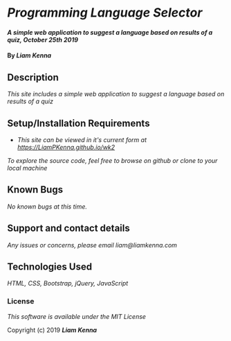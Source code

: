 # _Programming Language Selector_

#### _A simple web application to suggest a language based on results of a quiz, October 25th 2019_

#### By _**Liam Kenna**_

## Description

_This site includes a simple web application to suggest a language based on results of a quiz_

## Setup/Installation Requirements

* _This site can be viewed in it's current form at https://LiamPKenna.github.io/wk2_

_To explore the source code, feel free to browse on github or clone to your local machine_

## Known Bugs

_No known bugs at this time._

## Support and contact details

_Any issues or concerns, please email liam@liamkenna.com_

## Technologies Used

_HTML, CSS, Bootstrap, jQuery, JavaScript_

### License

*This software is available under the MIT License*

Copyright (c) 2019 **_Liam Kenna_**

